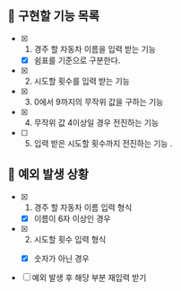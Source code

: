 ## 📌 구현할 기능 목록

- [x] 1. 경주 할 자동차 이름을 입력 받는 기능
  - [x] 쉼표를 기준으로 구분한다.

- [x] 2. 시도할 횟수를 입력 받는 기능

- [x] 3. 0에서 9까지의 무작위 값을 구하는 기능

- [x] 4. 무작위 값 4이상일 경우 전진하는 기능

- [ ] 5. 입력 받은 시도할 횟수까지 전진하는 기능
. 

## 🎯 예외 발생 상황

- [x] 1. 경주 할 자동차 이름 입력 형식
  - [x] 이름이 6자 이상인 경우

- [x] 2. 시도할 횟수 입력 형식
   - [x] 숫자가 아닌 경우


- [ ] 예외 발생 후 해당 부분 재입력 받기